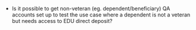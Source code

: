 - Is it possible to get non-veteran (eg. dependent/beneficiary) QA accounts set up to test the use case where a dependent is not a veteran but needs access to EDU direct deposit?
